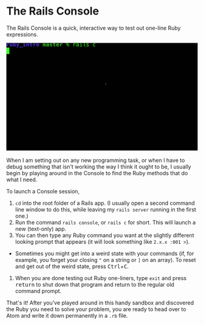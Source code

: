 # The Rails Console

The Rails Console is a quick, interactive way to test out one-line Ruby expressions.

![](/assets/rails_console.gif)

When I am setting out on any new programming task, or when I have to debug something that isn't working the way I think it ought to be, I usually begin by playing around in the Console to find the Ruby methods that do what I need.

To launch a Console session,

 1. `cd` into the root folder of a Rails app. (I usually open a second command line window to do this, while leaving my `rails server` running in the first one.)
 1. Run the command `rails console`, or `rails c` for short. This will launch a new (text-only) app.
 1. You can then type any Ruby command you want at the slightly different looking prompt that appears (it will look something like `2.x.x :001 >`).
  - Sometimes you might get into a weird state with your commands (if, for example, you forget your closing `"` on a string or `]` on an array). To reset and get out of the weird state, press <kbd>Ctrl</kbd>+<kbd>C</kbd>.
 1. When you are done testing out Ruby one-liners, type `exit` and press <kbd>return</kbd> to shut down that program and return to the regular old command prompt.
 
That's it! After you've played around in this handy sandbox and discovered the Ruby you need to solve your problem, you are ready to head over to Atom and write it down permanently in a `.rb` file.


